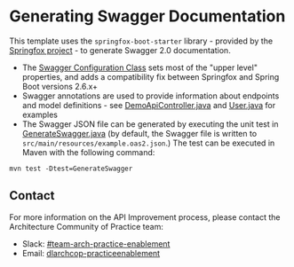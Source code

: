 # Generating Swagger Documentation

This template uses the `springfox-boot-starter` library - provided by the [Springfox project](https://github.com/springfox/springfox) - to generate Swagger 2.0
documentation.
- The [Swagger Configuration Class](../src/main/java/com/telus/samples/config/SwaggerConfig.java) sets most of the "upper level" properties, and adds a
compatibility fix between Springfox and Spring Boot versions 2.6.x+
- Swagger annotations are used to provide information about endpoints and model definitions - see
[DemoApiController.java](../src/main/java/com/telus/samples/api/DemoApiController.java) and [User.java](../src/main/java/com/telus/samples/api/User.java) for examples
- The Swagger JSON file can be generated by executing the unit test in [GenerateSwagger.java](../src/test/java/swagger/GenerateSwagger.java) (by default, the Swagger file
is written to `src/main/resources/example.oas2.json`.) The test can be executed in Maven with the following command:
```
mvn test -Dtest=GenerateSwagger
```

## Contact
For more information on the API Improvement process, please contact the Architecture Community of Practice team:    
- Slack: [#team-arch-practice-enablement](https://telus-cdo.slack.com/archives/C021VPQ62P4)  
- Email: [dlarchcop-practiceenablement](mailto://dlarchcop-practiceenablement)
